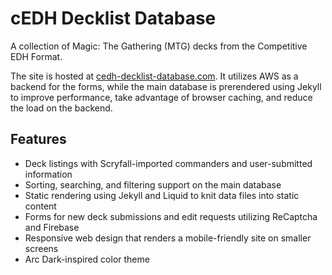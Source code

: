 # cEDH Decklist Database
A collection of Magic: The Gathering (MTG) decks from the Competitive EDH Format.

The site is hosted at [cedh-decklist-database.com](https://cedh-decklist-database.com). It utilizes AWS as a backend for the forms, while the main database is prerendered using Jekyll to improve performance, take advantage of browser caching, and reduce the load on the backend.

## Features
- Deck listings with Scryfall-imported commanders and user-submitted information
- Sorting, searching, and filtering support on the main database
- Static rendering using Jekyll and Liquid to knit data files into static content
- Forms for new deck submissions and edit requests utilizing ReCaptcha and Firebase
- Responsive web design that renders a mobile-friendly site on smaller screens
- Arc Dark-inspired color theme
